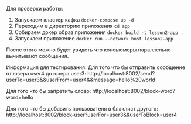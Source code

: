 Для проверки работы: 

1. Запускаем кластер кафка ```docker-compose up -d ```
2. Переходим в директорию приложения ```cd app```
3. Собираем докер образ приложения ```docker build -t lesson2-app .```
4. Запускаем приложение ```docker run --network host lesson2-app```

После этого можно будет увидеть что консьюмеры параллельно вычитывают сообщения. 

Информация для тестирования: 
Для того что бы отправить сообщение от юзера user4 до юзера user3: 
http://localhost:8002/send?userTo=user3&&userFrom=user4&&message=hello%20world

Для того что бы запретить слово: 
http://localhost:8002/block-word?word=hello

Для того что бы добавить пользователя в блэклист другого: 
http://localhost:8002/block-user?userFor=user3&&userToBlock=user4
